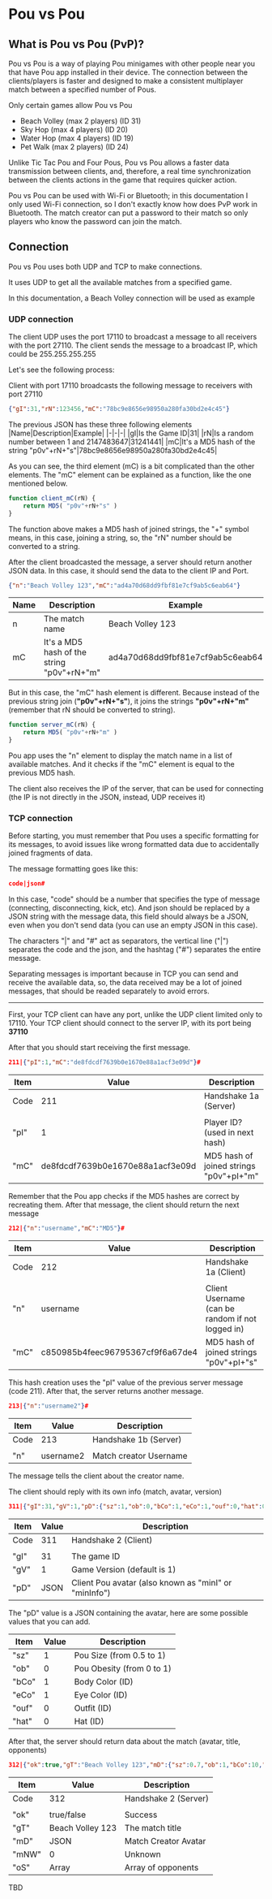 # Pou vs Pou

## What is Pou vs Pou (PvP)?

Pou vs Pou is a way of playing Pou minigames with other people near you that have Pou app installed in their device.
The connection between the clients/players is faster and designed to make a consistent multiplayer match between a specified number of Pous.

Only certain games allow Pou vs Pou
- Beach Volley (max 2 players) (ID 31)
- Sky Hop (max 4 players) (ID 20)
- Water Hop (max 4 players) (ID 19)
- Pet Walk (max 2 players) (ID 24)

Unlike Tic Tac Pou and Four Pous, Pou vs Pou allows a faster data transmission between clients, and, therefore, a real time synchronization between the clients actions in the game that requires quicker action.

Pou vs Pou can be used with Wi-Fi or Bluetooth; in this documentation I only used Wi-Fi connection, so I don't exactly know how does PvP work in Bluetooth. The match creator can put a password to their match so only players who know the password can join the match.

## Connection

Pou vs Pou uses both UDP and TCP to make connections.

It uses UDP to get all the available matches from a specified game.

In this documentation, a Beach Volley connection will be used as example

### UDP connection

The client UDP uses the port 17110 to broadcast a message to all receivers with the port 27110.
The client sends the message to a broadcast IP, which could be 255.255.255.255

Let's see the following process:

Client with port 17110 broadcasts the following message to receivers with port 27110
```json
{"gI":31,"rN":123456,"mC":"78bc9e8656e98950a280fa30bd2e4c45"}
```
The previous JSON has these three following elements
|Name|Description|Example|
|-|-|-|
|gI|Is the Game ID|31|
|rN|Is a random number between 1 and 2147483647|31241441|
|mC|It's a MD5 hash of the string "p0v"+rN+"s"|78bc9e8656e98950a280fa30bd2e4c45|

As you can see, the third element (mC) is a bit complicated than the other elements.
The "mC" element can be explained as a function, like the one mentioned below.
```js
function client_mC(rN) {
	return MD5( "p0v"+rN+"s" )
}
```

The function above makes a MD5 hash of joined strings, the "+" symbol means, in this case, joining a string, so, the "rN" number should be converted to a string.

After the client broadcasted the message, a server should return another JSON data. In this case, it should send the data to the client IP and Port.

```json
{"n":"Beach Volley 123","mC":"ad4a70d68dd9fbf81e7cf9ab5c6eab64"}
```
|Name|Description|Example|
|-|-|-|
|n|The match name|Beach Volley 123|
|mC|It's a MD5 hash of the string "p0v"+rN+"m"|ad4a70d68dd9fbf81e7cf9ab5c6eab64|

But in this case, the "mC" hash element is different. Because instead of the previous string join (**"p0v"+rN+"s"**), it joins the strings **"p0v"+rN+"m"** (remember that rN should be converted to string).

```js
function server_mC(rN) {
	return MD5( "p0v"+rN+"m" )
}
```

Pou app uses the "n" element to display the match name in a list of available matches. And it checks if the "mC" element is equal to the previous MD5 hash.

The client also receives the IP of the server, that can be used for connecting (the IP is not directly in the JSON, instead, UDP receives it)

### TCP connection

Before starting, you must remember that Pou uses a specific formatting for its messages, to avoid issues like wrong formatted data due to accidentally joined fragments of data.

The message formatting goes like this:
```json
code|json#
```
In this case, "code" should be a number that specifies the type of message (connecting, disconnecting, kick, etc). And json should be replaced by a JSON string with the message data, this field should always be a JSON, even when you don't send data (you can use an empty JSON in this case).

The characters "|" and "#" act as separators, the vertical line ("|") separates the code and the json, and the hashtag ("#") separates the entire message.

Separating messages is important because in TCP you can send and receive the available data, so, the data received may be a lot of joined messages, that should be readed separately to avoid errors.

---

First, your TCP client can have any port, unlike the UDP client limited only to 17110.
Your TCP client should connect to the server IP, with its port being **37110**

After that you should start receiving the first message.

```json
211|{"pI":1,"mC":"de8fdcdf7639b0e1670e88a1acf3e09d"}#
```
|Item|Value|Description|
|-|-|-|
|Code|211|Handshake 1a (Server)|
||||
|"pI"|1|Player ID? (used in next hash)|
|"mC"|de8fdcdf7639b0e1670e88a1acf3e09d|MD5 hash of joined strings "p0v"+pI+"m"|

Remember that the Pou app checks if the MD5 hashes are correct by recreating them.
After that message, the client should return the next message
```json
212|{"n":"username","mC":"MD5"}#
```

|Item|Value|Description|
|-|-|-|
|Code|212|Handshake 1a (Client)|
||||
|"n"|username|Client Username (can be random if not logged in)|
|"mC"|c850985b4feec96795367cf9f6a67de4|MD5 hash of joined strings "p0v"+pI+"s"|

This hash creation uses the "pI" value of the previous server message (code 211).
After that, the server returns another message.

```json
213|{"n":"username2"}#
```

|Item|Value|Description|
|-|-|-|
|Code|213|Handshake 1b (Server)|
||||
|"n"|username2|Match creator Username|

The message tells the client about the creator name.

The client should reply with its own info (match, avatar, version)

```json
311|{"gI":31,"gV":1,"pD":{"sz":1,"ob":0,"bCo":1,"eCo":1,"ouf":0,"hat":0}}#
```

|Item|Value|Description|
|-|-|-|
|Code|311|Handshake 2 (Client)|
||||
|"gI"|31|The game ID|
|"gV"|1|Game Version (default is 1)|
|"pD"|JSON|Client Pou avatar (also known as "minI" or "minInfo")|

The "pD" value is a JSON containing the avatar, here are some possible values that you can add.

|Item|Value|Description|
|-|-|-|
|"sz"|1|Pou Size (from 0.5 to 1)|
|"ob"|0|Pou Obesity (from 0 to 1)|
|"bCo"|1|Body Color (ID)|
|"eCo"|1|Eye Color (ID)|
|"ouf"|0|Outfit (ID)||
|"hat"|0|Hat (ID)|

After that, the server should return data about the match (avatar, title, opponents)
```json
312|{"ok":true,"gT":"Beach Volley 123","mD":{"sz":0.7,"ob":1,"bCo":10,"eCo":2},"mNW":0,"oS":[]}#
```
|Item|Value|Description|
|-|-|-|
|Code|312|Handshake 2 (Server)|
||||
|"ok"|true/false|Success|
|"gT"|Beach Volley 123|The match title|
|"mD"|JSON|Match Creator Avatar|
|"mNW"|0|Unknown|
|"oS"|Array|Array of opponents|

TBD